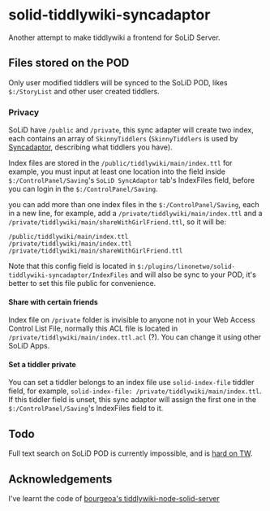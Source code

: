 # solid-tiddlywiki-syncadaptor

Another attempt to make tiddlywiki a frontend for SoLiD Server.

## Files stored on the POD

Only user modified tiddlers will be synced to the SoLiD POD, likes `$:/StoryList` and other user created tiddlers.

### Privacy

SoLiD have `/public` and `/private`, this sync adapter will create two index, each contains an array of `SkinnyTiddlers` (`SkinnyTiddlers` is used by [Syncadaptor](https://tiddlywiki.com/dev/#Syncadaptor), describing what tiddlers you have).

Index files are stored in the `/public/tiddlywiki/main/index.ttl` for example, you must input at least one location into the field inside `$:/ControlPanel/Saving`'s `SoLiD SyncAdaptor` tab's IndexFiles field, before you can login in the `$:/ControlPanel/Saving`.

you can add more than one index files in the `$:/ControlPanel/Saving`, each in a new line, for example, add a `/private/tiddlywiki/main/index.ttl` and a `/private/tiddlywiki/main/shareWithGirlFriend.ttl`, so it will be:

```config
/public/tiddlywiki/main/index.ttl
/private/tiddlywiki/main/index.ttl
/private/tiddlywiki/main/shareWithGirlFriend.ttl
```

Note that this config field is located in `$:/plugins/linonetwo/solid-tiddlywiki-syncadaptor/IndexFiles` and will also be sync to your POD, it's better to set this file public for convenience.

#### Share with certain friends

Index file on `/private` folder is invisible to anyone not in your Web Access Control List File, normally this ACL file is located in `/private/tiddlywiki/main/index.ttl.acl` (?). You can change it using other SoLiD Apps.

#### Set a tiddler private

You can set a tiddler belongs to an index file use `solid-index-file` tiddler field, for example, `solid-index-file: /private/tiddlywiki/main/index.ttl`. If this tiddler field is unset, this sync adaptor will assign the first one in the `$:/ControlPanel/Saving`'s IndexFiles field to it.

## Todo

Full text search on SoLiD POD is currently impossible, and is [hard on TW](https://github.com/rsc/tiddly/issues/3).

## Acknowledgements

I've learnt the code of [bourgeoa's tiddlywiki-node-solid-server](https://github.com/bourgeoa/tiddlywiki-node-solid-server)

